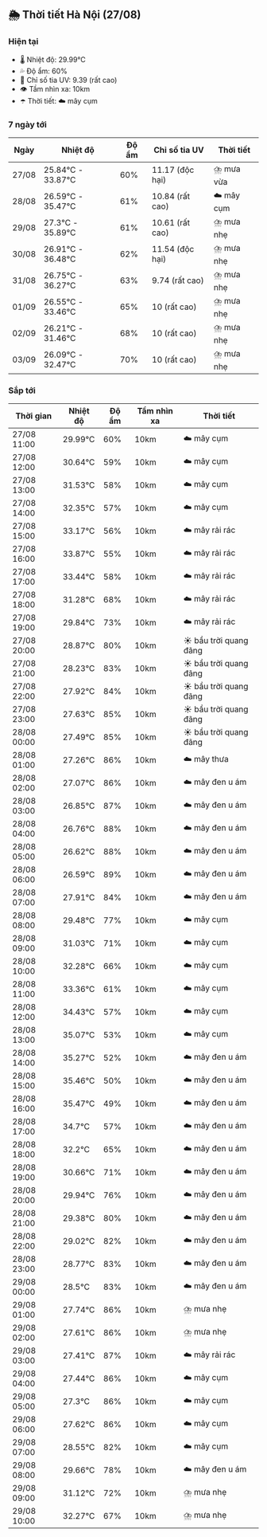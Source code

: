 ## 🌦️ Thời tiết Hà Nội (27/08)

### Hiện tại

- 🌡️ Nhiệt độ: 29.99℃
- 💦 Độ ẩm: 60%
- 🌟 Chỉ số tia UV: 9.39 (rất cao)
- 👁️ Tầm nhìn xa: 10km
- ☂️ Thời tiết: ☁️ mây cụm

### 7 ngày tới

| Ngày | Nhiệt độ | Độ ẩm | Chỉ số tia UV | Thời tiết |
| --- | --- | --- | --- | --- |
| 27/08 | 25.84℃ - 33.87℃ | 60% | 11.17 (độc hại) | ⛈️ mưa vừa |
| 28/08 | 26.59℃ - 35.47℃ | 61% | 10.84 (rất cao) | ☁️ mây cụm |
| 29/08 | 27.3℃ - 35.89℃ | 61% | 10.61 (rất cao) | ⛈️ mưa nhẹ |
| 30/08 | 26.91℃ - 36.48℃ | 62% | 11.54 (độc hại) | ⛈️ mưa nhẹ |
| 31/08 | 26.75℃ - 36.27℃ | 63% | 9.74 (rất cao) | ⛈️ mưa nhẹ |
| 01/09 | 26.55℃ - 33.46℃ | 65% | 10 (rất cao) | ⛈️ mưa nhẹ |
| 02/09 | 26.21℃ - 31.46℃ | 68% | 10 (rất cao) | ⛈️ mưa nhẹ |
| 03/09 | 26.09℃ - 32.47℃ | 70% | 10 (rất cao) | ⛈️ mưa nhẹ |

### Sắp tới

| Thời gian | Nhiệt độ | Độ ẩm | Tầm nhìn xa | Thời tiết |
| --- | --- | --- | --- | --- |
| 27/08 11:00 | 29.99℃ | 60% | 10km | ☁️ mây cụm |
| 27/08 12:00 | 30.64℃ | 59% | 10km | ☁️ mây cụm |
| 27/08 13:00 | 31.53℃ | 58% | 10km | ☁️ mây cụm |
| 27/08 14:00 | 32.35℃ | 57% | 10km | ☁️ mây cụm |
| 27/08 15:00 | 33.17℃ | 56% | 10km | ☁️ mây rải rác |
| 27/08 16:00 | 33.87℃ | 55% | 10km | ☁️ mây rải rác |
| 27/08 17:00 | 33.44℃ | 58% | 10km | ☁️ mây rải rác |
| 27/08 18:00 | 31.28℃ | 68% | 10km | ☁️ mây rải rác |
| 27/08 19:00 | 29.84℃ | 73% | 10km | ☁️ mây rải rác |
| 27/08 20:00 | 28.87℃ | 80% | 10km | ☀️ bầu trời quang đãng |
| 27/08 21:00 | 28.23℃ | 83% | 10km | ☀️ bầu trời quang đãng |
| 27/08 22:00 | 27.92℃ | 84% | 10km | ☀️ bầu trời quang đãng |
| 27/08 23:00 | 27.63℃ | 85% | 10km | ☀️ bầu trời quang đãng |
| 28/08 00:00 | 27.49℃ | 85% | 10km | ☀️ bầu trời quang đãng |
| 28/08 01:00 | 27.26℃ | 86% | 10km | ☁️ mây thưa |
| 28/08 02:00 | 27.07℃ | 86% | 10km | ☁️ mây đen u ám |
| 28/08 03:00 | 26.85℃ | 87% | 10km | ☁️ mây đen u ám |
| 28/08 04:00 | 26.76℃ | 88% | 10km | ☁️ mây đen u ám |
| 28/08 05:00 | 26.62℃ | 88% | 10km | ☁️ mây đen u ám |
| 28/08 06:00 | 26.59℃ | 89% | 10km | ☁️ mây đen u ám |
| 28/08 07:00 | 27.91℃ | 84% | 10km | ☁️ mây đen u ám |
| 28/08 08:00 | 29.48℃ | 77% | 10km | ☁️ mây cụm |
| 28/08 09:00 | 31.03℃ | 71% | 10km | ☁️ mây cụm |
| 28/08 10:00 | 32.28℃ | 66% | 10km | ☁️ mây cụm |
| 28/08 11:00 | 33.36℃ | 61% | 10km | ☁️ mây cụm |
| 28/08 12:00 | 34.43℃ | 57% | 10km | ☁️ mây cụm |
| 28/08 13:00 | 35.07℃ | 53% | 10km | ☁️ mây cụm |
| 28/08 14:00 | 35.27℃ | 52% | 10km | ☁️ mây đen u ám |
| 28/08 15:00 | 35.46℃ | 50% | 10km | ☁️ mây đen u ám |
| 28/08 16:00 | 35.47℃ | 49% | 10km | ☁️ mây đen u ám |
| 28/08 17:00 | 34.7℃ | 57% | 10km | ☁️ mây đen u ám |
| 28/08 18:00 | 32.2℃ | 65% | 10km | ☁️ mây đen u ám |
| 28/08 19:00 | 30.66℃ | 71% | 10km | ☁️ mây đen u ám |
| 28/08 20:00 | 29.94℃ | 76% | 10km | ☁️ mây đen u ám |
| 28/08 21:00 | 29.38℃ | 80% | 10km | ☁️ mây đen u ám |
| 28/08 22:00 | 29.02℃ | 82% | 10km | ☁️ mây đen u ám |
| 28/08 23:00 | 28.77℃ | 83% | 10km | ☁️ mây đen u ám |
| 29/08 00:00 | 28.5℃ | 83% | 10km | ☁️ mây đen u ám |
| 29/08 01:00 | 27.74℃ | 86% | 10km | ⛈️ mưa nhẹ |
| 29/08 02:00 | 27.61℃ | 86% | 10km | ⛈️ mưa nhẹ |
| 29/08 03:00 | 27.41℃ | 87% | 10km | ☁️ mây rải rác |
| 29/08 04:00 | 27.44℃ | 86% | 10km | ☁️ mây cụm |
| 29/08 05:00 | 27.3℃ | 86% | 10km | ☁️ mây cụm |
| 29/08 06:00 | 27.62℃ | 86% | 10km | ☁️ mây cụm |
| 29/08 07:00 | 28.55℃ | 82% | 10km | ☁️ mây cụm |
| 29/08 08:00 | 29.66℃ | 78% | 10km | ☁️ mây đen u ám |
| 29/08 09:00 | 31.12℃ | 72% | 10km | ⛈️ mưa nhẹ |
| 29/08 10:00 | 32.27℃ | 67% | 10km | ⛈️ mưa nhẹ |
